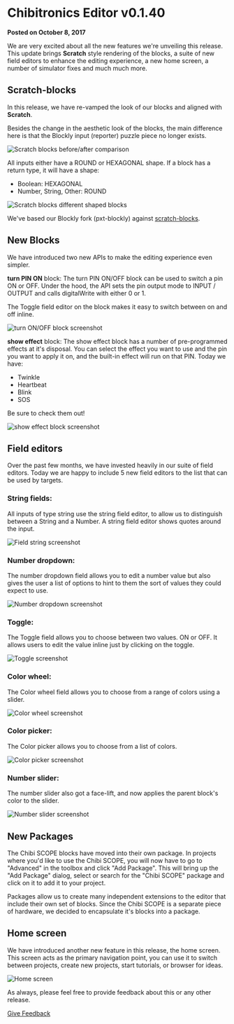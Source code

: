 # Chibitronics Editor v0.1.40

**Posted on October 8, 2017**

We are very excited about all the new features we're unveiling this release. 
This update brings **Scratch** style rendering of the blocks, a suite of new field editors to enhance the editing experience, a new home screen, a number of simulator fixes and much much more.


## Scratch-blocks

In this release, we have re-vamped the look of our blocks and aligned with **Scratch**. 

Besides the change in the aesthetic look of the blocks, the main difference here is that the Blockly input (reporter) puzzle piece no longer exists. 

![Scratch blocks before/after comparison](/static/blog/chibitronics/v0.1.40/scratchblockschange.png)

All inputs either have a ROUND or HEXAGONAL shape. 
If a block has a return type, it will have a shape: 
- Boolean: HEXAGONAL
- Number, String, Other: ROUND

![Scratch blocks different shaped blocks](/static/blog/chibitronics/v0.1.40/scratchblocksshapes.png)


We've based our Blockly fork (pxt-blockly) against [scratch-blocks](https://github.com/LLK/scratch-blocks). 

## New Blocks

We have introduced two new APIs to make the editing experience even simpler. 

**turn PIN ON** block: 
The turn PIN ON/OFF block can be used to switch a pin ON or OFF. Under the hood, the API sets the pin output mode to INPUT / OUTPUT and calls digitalWrite with either 0 or 1.

The Toggle field editor on the block makes it easy to switch between on and off inline.

![turn ON/OFF block screenshot](/static/blog/chibitronics/v0.1.40/turnonoff.png)


**show effect** block: 
The show effect block has a number of pre-programmed effects at it's disposal. You can select the effect you want to use and the pin you want to apply it on, and the built-in effect will run on that PIN. 
Today we have: 
- Twinkle
- Heartbeat
- Blink
- SOS

Be sure to check them out!

![show effect block screenshot](/static/blog/chibitronics/v0.1.40/showeffectblock.png)


## Field editors

Over the past few months, we have invested heavily in our suite of field editors. Today we are happy to include 5 new field editors to the list that can be used by targets.

### String fields: 

All inputs of type string use the string field editor, to allow us to distinguish between a String and a Number. A string field editor shows quotes around the input.

![Field string screenshot](/static/blog/chibitronics/v0.1.40/field_string.png)

### Number dropdown:
The number dropdown field allows you to edit a number value but also gives the user a list of options to hint to them the sort of values they could expect to use.

![Number dropdown screenshot](/static/blog/chibitronics/v0.1.40/field_numberdropdown.png)

### Toggle:
The Toggle field allows you to choose between two values. ON or OFF. It allows users to edit the value inline just by clicking on the toggle.

![Toggle screenshot](/static/blog/chibitronics/v0.1.40/field_toggle.png)

### Color wheel:
The Color wheel field allows you to choose from a range of colors using a slider.

![Color wheel screenshot](/static/blog/chibitronics/v0.1.40/field_colorwheel.png)

### Color picker:
The Color picker allows you to choose from a list of colors. 

![Color picker screenshot](/static/blog/chibitronics/v0.1.40/field_colorpicker.png)

### Number slider:
The number slider also got a face-lift, and now applies the parent block's color to the slider.

![Number slider screenshot](/static/blog/chibitronics/v0.1.40/field_slider.png)


## New Packages

The Chibi SCOPE blocks have moved into their own package. In projects where you'd like to use the Chibi SCOPE, you will now have to go to "Advanced" in the toolbox and click "Add Package". This will bring up the "Add Package" dialog, select or search for the "Chibi SCOPE" package and click on it to add it to your project.

Packages allow us to create many independent extensions to the editor that include their own set of blocks. Since the Chibi SCOPE is a separate piece of hardware, we decided to encapsulate it's blocks into a package. 

## Home screen

We have introduced another new feature in this release, the home screen. This screen acts as the primary navigation point, you can use it to switch between projects, create new projects, start tutorials, or browser for ideas.

![Home screen](/static/blog/chibitronics/v0.1.40/homescreen.png)


As always, please feel free to provide feedback about this or any other release. 

[Give Feedback](https://www.research.net/r/MCchibi)